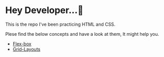# **Hey Developer...👋**   

This is the repo I've been practicing HTML and CSS.

Plese find the below concepts and have a look at them, It might help you.

* [Flex-box](practice-flexbox/flexbox.md)
* [Grid-Layouts](practice-grid-layouts/grid.md)
